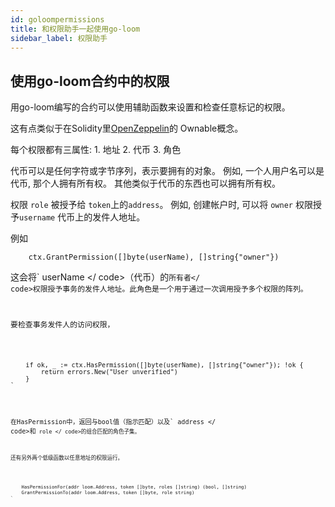 ```yaml
---
id: goloompermissions
title: 和权限助手一起使用go-loom
sidebar_label: 权限助手
---
```

## 使用go-loom合约中的权限

用go-loom编写的合约可以使用辅助函数来设置和检查任意标记的权限。

这有点类似于在Solidity里[OpenZeppelin](https://github.com/OpenZeppelin/openzeppelin-solidity/blob/master/contracts/ownership/Ownable.sol)的 Ownable概念。

每个权限都有三属性: 1. 地址 2. 代币 3. 角色

代币可以是任何字符或字节序列，表示要拥有的对象。 例如, 一个人用户名可以是代币, 那个人拥有所有权。 其他类似于代币的东西也可以拥有所有权。

权限 `role` 被授予给 `token`上的`address`。 例如, 创建帐户时, 可以将 `owner` 权限授予`username` 代币上的发件人地址。

例如

        ctx.GrantPermission([]byte(userName), []string{"owner"})
    

这会将` userName </ code>（代币）的<code>所有者</ code>权限授予事务的发件人地址。此角色是一个用于通过一次调用授予多个权限的阵列。</p>

<p>要检查事务发件人的访问权限，</p>

<pre><code>    if ok, _ := ctx.HasPermission([]byte(userName), []string{"owner"}); !ok {
        return errors.New("User unverified")
    }
`</pre> 

在HasPermission中，返回与bool值（指示匹配）以及` address </ code>和<code> role </ code>的组合匹配的角色子集。</p>

<p>还有另外两个低级函数以任意地址的权限运行。</p>

<pre><code>    HasPermissionFor(addr loom.Address, token []byte, roles []string) (bool, []string)
    GrantPermissionTo(addr loom.Address, token []byte, role string)
`</pre>